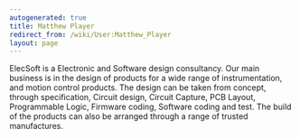 ```yaml
---
autogenerated: true
title: Matthew Player
redirect_from: /wiki/User:Matthew_Player
layout: page
---
```


ElecSoft is a Electronic and Software design consultancy. Our main
business is in the design of products for a wide range of
instrumentation, and motion control products. The design can be taken
from concept, through specification, Circuit design, Circuit Capture,
PCB Layout, Programmable Logic, Firmware coding, Software coding and
test. The build of the products can also be arranged through a range of
trusted manufactures.
